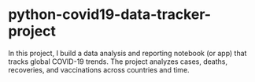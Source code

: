 # python-covid19-data-tracker-project
In this project, I build a data analysis and reporting notebook (or app) that tracks global COVID-19 trends. The project analyzes cases, deaths, recoveries, and vaccinations across countries and time.
